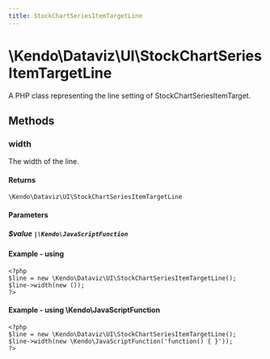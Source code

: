 ```yaml
---
title: StockChartSeriesItemTargetLine
---
```


# \Kendo\Dataviz\UI\StockChartSeriesItemTargetLine

A PHP class representing the line setting of StockChartSeriesItemTarget.


## Methods

### width
The width of the line.

#### Returns
`\Kendo\Dataviz\UI\StockChartSeriesItemTargetLine`

#### Parameters

##### $value `|\Kendo\JavaScriptFunction`



#### Example  - using 
    <?php
    $line = new \Kendo\Dataviz\UI\StockChartSeriesItemTargetLine();
    $line->width(new ());
    ?>

#### Example  - using \Kendo\JavaScriptFunction
    <?php
    $line = new \Kendo\Dataviz\UI\StockChartSeriesItemTargetLine();
    $line->width(new \Kendo\JavaScriptFunction('function() { }'));
    ?>

